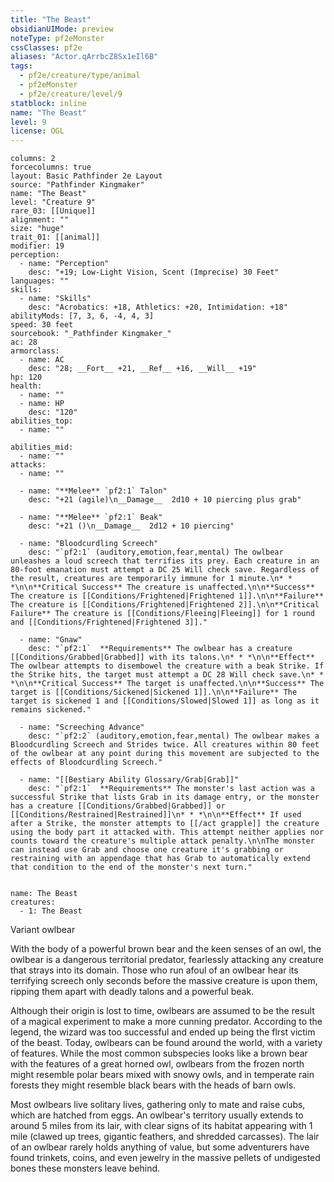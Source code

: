 ```yaml
---
title: "The Beast"
obsidianUIMode: preview
noteType: pf2eMonster
cssClasses: pf2e
aliases: "Actor.qArrbcZ8Sx1eIl6B" 
tags:
  - pf2e/creature/type/animal
  - pf2eMonster
  - pf2e/creature/level/9
statblock: inline
name: "The Beast"
level: 9
license: OGL
---
```


```statblock
columns: 2
forcecolumns: true
layout: Basic Pathfinder 2e Layout
source: "Pathfinder Kingmaker"
name: "The Beast"
level: "Creature 9"
rare_03: [[Unique]]
alignment: ""
size: "huge"
trait_01: [[animal]]
modifier: 19
perception:
  - name: "Perception"
    desc: "+19; Low-Light Vision, Scent (Imprecise) 30 Feet"
languages: ""
skills:
  - name: "Skills"
    desc: "Acrobatics: +18, Athletics: +20, Intimidation: +18"
abilityMods: [7, 3, 6, -4, 4, 3]
speed: 30 feet
sourcebook: "_Pathfinder Kingmaker_"
ac: 28
armorclass:
  - name: AC
    desc: "28; __Fort__ +21, __Ref__ +16, __Will__ +19"
hp: 120
health:
  - name: ""
  - name: HP
    desc: "120"
abilities_top:
  - name: ""

abilities_mid:
  - name: ""
attacks:
  - name: ""

  - name: "**Melee** `pf2:1` Talon"
    desc: "+21 (agile)\n__Damage__  2d10 + 10 piercing plus grab"

  - name: "**Melee** `pf2:1` Beak"
    desc: "+21 ()\n__Damage__  2d12 + 10 piercing"

  - name: "Bloodcurdling Screech"
    desc: "`pf2:1` (auditory,emotion,fear,mental) The owlbear unleashes a loud screech that terrifies its prey. Each creature in an 80-foot emanation must attempt a DC 25 Will check save. Regardless of the result, creatures are temporarily immune for 1 minute.\n* * *\n\n**Critical Success** The creature is unaffected.\n\n**Success** The creature is [[Conditions/Frightened|Frightened 1]].\n\n**Failure** The creature is [[Conditions/Frightened|Frightened 2]].\n\n**Critical Failure** The creature is [[Conditions/Fleeing|Fleeing]] for 1 round and [[Conditions/Frightened|Frightened 3]]."

  - name: "Gnaw"
    desc: "`pf2:1`  **Requirements** The owlbear has a creature [[Conditions/Grabbed|Grabbed]] with its talons.\n* * *\n\n**Effect** The owlbear attempts to disembowel the creature with a beak Strike. If the Strike hits, the target must attempt a DC 28 Will check save.\n* * *\n\n**Critical Success** The target is unaffected.\n\n**Success** The target is [[Conditions/Sickened|Sickened 1]].\n\n**Failure** The target is sickened 1 and [[Conditions/Slowed|Slowed 1]] as long as it remains sickened."

  - name: "Screeching Advance"
    desc: "`pf2:2` (auditory,emotion,fear,mental) The owlbear makes a Bloodcurdling Screech and Strides twice. All creatures within 80 feet of the owlbear at any point during this movement are subjected to the effects of Bloodcurdling Screech."

  - name: "[[Bestiary Ability Glossary/Grab|Grab]]"
    desc: "`pf2:1`  **Requirements** The monster's last action was a successful Strike that lists Grab in its damage entry, or the monster has a creature [[Conditions/Grabbed|Grabbed]] or [[Conditions/Restrained|Restrained]]\n* * *\n\n**Effect** If used after a Strike, the monster attempts to [[/act grapple]] the creature using the body part it attacked with. This attempt neither applies nor counts toward the creature's multiple attack penalty.\n\nThe monster can instead use Grab and choose one creature it's grabbing or restraining with an appendage that has Grab to automatically extend that condition to the end of the monster's next turn."
 
```

```encounter-table
name: The Beast
creatures:
  - 1: The Beast
```


Variant owlbear

With the body of a powerful brown bear and the keen senses of an owl, the owlbear is a dangerous territorial predator, fearlessly attacking any creature that strays into its domain. Those who run afoul of an owlbear hear its terrifying screech only seconds before the massive creature is upon them, ripping them apart with deadly talons and a powerful beak.

Although their origin is lost to time, owlbears are assumed to be the result of a magical experiment to make a more cunning predator. According to the legend, the wizard was too successful and ended up being the flrst victim of the beast. Today, owlbears can be found around the world, with a variety of features. While the most common subspecies looks like a brown bear with the features of a great horned owl, owlbears from the frozen north might resemble polar bears mixed with snowy owls, and in temperate rain forests they might resemble black bears with the heads of barn owls.

Most owlbears live solitary lives, gathering only to mate and raise cubs, which are hatched from eggs. An owlbear's territory usually extends to around 5 miles from its lair, with clear signs of its habitat appearing with 1 mile (clawed up trees, gigantic feathers, and shredded carcasses). The lair of an owlbear rarely holds anything of value, but some adventurers have found trinkets, coins, and even jewelry in the massive pellets of undigested bones these monsters leave behind.
